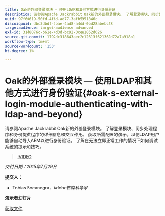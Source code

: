 ```yaml
---
title: Oak的外部登录模块 — 使用LDAP和其他方式进行身份验证
description: 请参阅Apache Jackrabbit Oak新的外部登录模块。 了解登录模块、同步处理程序和身份提供程序的详细信息和交互作用。 获取所需配置的演示，以便LDAP用户能够自动导入AEM以进行身份验证。 了解在无法立即正常工作的情况下如何调试系统的提示和技巧。
uuid: 97f60619-50fd-4f6d-ad77-3afb5951846c
discoiquuid: dbc3dbdf-3bae-4ad8-a4dd-0bd28abebc58
targetaudience: target-audience advanced
exl-id: 31d8076c-b61e-4d3d-bc92-0cee1852d026
source-git-commit: 1792dc318643aec2c12613f621361d72a7a918b1
workflow-type: tm+mt
source-wordcount: '153'
ht-degree: 1%

---
```


# Oak的外部登录模块 — 使用LDAP和其他方式进行身份验证{#oak-s-external-login-module-authenticating-with-ldap-and-beyond}

请参阅Apache Jackrabbit Oak新的外部登录模块。 了解登录模块、同步处理程序和身份提供程序的详细信息和交互作用。 获取所需配置的演示，以便LDAP用户能够自动导入AEM以进行身份验证。 了解在无法立即正常工作的情况下如何调试系统的提示和技巧。

>[!VIDEO](https://video.tv.adobe.com/v/19382/?quality=9)

*交付日期：2015年7月29日*

**提交人：**

* Tobias Bocanegra，Adobe首席科学家

**演示者幻灯片**

[获取文件](assets/oak-ldap-cqgems.pdf)
<!--
[Get back to the Overview](https://helpx.adobe.com/experience-manager/kt/eseminars/gems/aem-index.html)
-->
